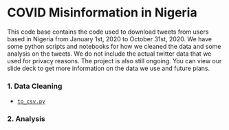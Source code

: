 # COVID Misinformation in Nigeria

This code base contains the code used to download tweets from users based in Nigeria from January 1st, 2020 to October 31st, 2020. We have some python scripts and notebooks for how we cleaned the data and some analysis on the tweets. We do not include the actual twitter data that we used for privacy reasons. The project is also still ongoing. You can view our slide deck to get more information on the data we use and future plans.  

### 1. Data Cleaning 

* [`to_csv.py`](https://github.com/Gankara/CovidMisinfoInNigeria)


### 2. Analysis 
